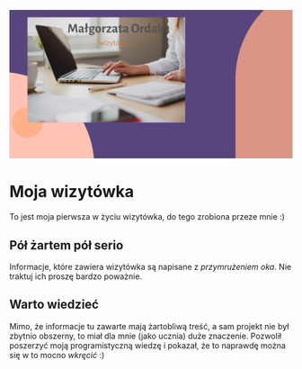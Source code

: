 ![cover](./gh/wizytowka-zdj.png)

# Moja wizytówka

To jest moja pierwsza w życiu wizytówka, do tego zrobiona przeze mnie :)

## Pół żartem pół serio

Informacje, które zawiera wizytówka są napisane z *przymrużeniem oka*. Nie traktuj ich proszę bardzo poważnie.

## Warto wiedzieć

Mimo, że informacje tu zawarte mają żartobliwą treść, a sam projekt nie był zbytnio obszerny, to miał dla mnie (jako ucznia) duże znaczenie. Pozwolił poszerzyć moją programistyczną wiedzę i pokazał, że to naprawdę można się w to mocno *wkręcić* :)


